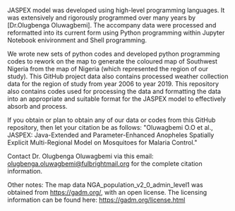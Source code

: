 JASPEX model was developed using high-level programming languages. 
It was extensively and rigorously programmed over many years by [Dr.Olugbenga Oluwagbemi].
The accompany data were processed and reformatted into its current form using Python programming within Jupyter Notebook enivironment and Shell programming.

We wrote new sets of python codes and developed python programming codes to rework on the map to generate 
the coloured map of Southwest Nigeria from the map of Nigeria (which represented the region of our study).
This GitHub project data also contains processed weather collection data for the region of study from year 2006 to year 2019.
This repository also contains codes used for processing the data and formatting the data into an appropriate and suitable format for the JASPEX model to effectively absorb and process.

If you obtain or plan to obtain any of our data or codes from this GitHub repository, 
then let your citation be as follows: "Oluwagbemi O.O et al., JASPEX: Java-Extended and Parameter-Enhanced Anopheles Spatially Explicit Multi-Regional Model on Mosquitoes for Malaria Control."


Contact Dr. Olugbenga Oluwagbemi via this email: olugbenga.oluwagbemi@fulbrightmail.org for the complete citation information.


Other notes:
The map data NGA_population_v2_0_admin_level1 was obtained from https://gadm.org/, with an open license. 
The licensing information can be found here: https://gadm.org/license.html
